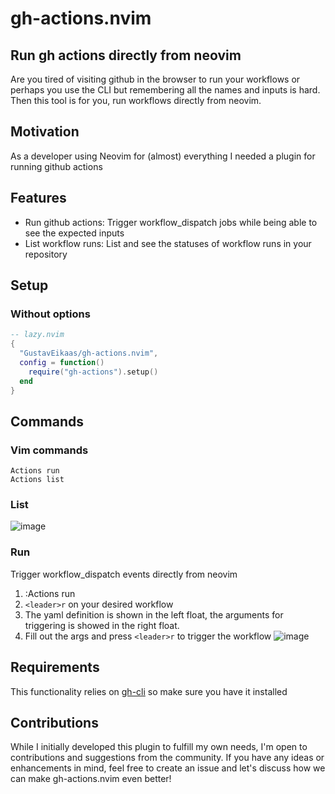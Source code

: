 # gh-actions.nvim

## Run gh actions directly from neovim
Are you tired of visiting github in the browser to run your workflows or perhaps you use the CLI but remembering all the names and inputs is hard. Then this tool is for you, run workflows directly from neovim.

## Motivation
As a developer using Neovim for (almost) everything I needed a plugin for running github actions

## Features

- Run github actions: Trigger workflow_dispatch jobs while being able to see the expected inputs
- List workflow runs: List and see the statuses of workflow runs in your repository

## Setup

### Without options
```lua
-- lazy.nvim
{
  "GustavEikaas/gh-actions.nvim",
  config = function()
    require("gh-actions").setup()
  end
}
```

## Commands

### Vim commands
```
Actions run
Actions list
```

### List

![image](https://github.com/user-attachments/assets/e67b791f-ebae-4191-a840-ef477db6b2f4)

### Run
Trigger workflow_dispatch events directly from neovim

1. :Actions run
2. `<leader>r` on your desired workflow
3. The yaml definition is shown in the left float, the arguments for triggering is showed in the right float.
4. Fill out the args and press `<leader>r` to trigger the workflow
![image](https://github.com/user-attachments/assets/b988df90-df39-4748-b3bf-e3a315840d30)

## Requirements
This functionality relies on [gh-cli](https://cli.github.com/) so make sure you have it installed

## Contributions
While I initially developed this plugin to fulfill my own needs, I'm open to contributions and suggestions from the community. If you have any ideas or enhancements in mind, feel free to create an issue and let's discuss how we can make gh-actions.nvim even better!

